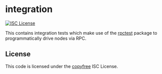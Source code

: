 # integration

[![ISC License](http://img.shields.io/badge/license-ISC-blue.svg)](http://copyfree.org)

This contains integration tests which make use of
the [rpctest](https://github.com/cybriq/p9/tree/master/integration/rpctest)
package to programmatically drive nodes via RPC.

## License

This code is licensed under the [copyfree](http://copyfree.org) ISC License.
